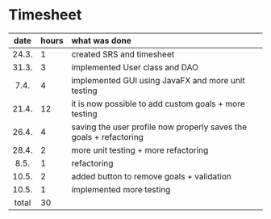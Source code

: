 # Timesheet

| date  | hours | what was done |
| :----:| :-----| :-----|
| 24.3. | 1 | created SRS and timesheet |
| 31.3. | 3 | implemented User class and DAO |
| 7.4. | 4 | implemented GUI using JavaFX and more unit testing |
| 21.4. | 12 | it is now possible to add custom goals + more testing |
| 26.4. | 4 | saving the user profile now properly saves the goals + refactoring |
| 28.4. | 2 | more unit testing + more refactoring |
| 8.5. | 1 | refactoring |
| 10.5. | 2 | added button to remove goals + validation |
| 10.5. | 1 | implemented more testing |
| total | 30 | |